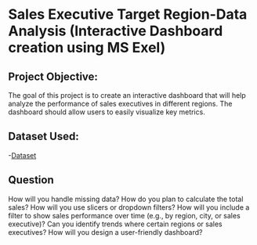 # Sales Executive Target Region-Data Analysis (Interactive Dashboard creation using MS Exel)
## Project Objective:
The goal of this project is to create an interactive dashboard that will help analyze the performance     of sales executives in different regions. The dashboard should allow users to easily visualize key metrics.
## Dataset Used:
-<a href="https://github.com/pradnya-madane">Dataset</a>
## Question 
How will you handle missing data?
How do you plan to calculate the total sales?
How will you use slicers or dropdown filters?
How will you include a filter to show sales performance over time (e.g., by region, city, or sales executive)?
Can you identify trends where certain regions or sales executives?
How will you design a user-friendly dashboard?




